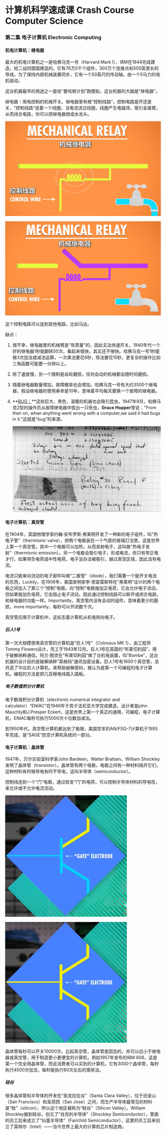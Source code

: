 # 计算机科学速成课 Crash Course Computer Science

### 第二集 电子计算机 Electronic Computing

#### 机电计算机：继电器

最大的机电计算机之一是哈佛马克一号（Harvard Mark Ⅰ），IBM在1944完成建造，给二战同盟国建造的。它有76万5千个组件，300万个连接点和500英里长的导线，为了保持内部机械装置同步，它有一个50英尺的传动轴，由一个5马力的电机驱动。

这台机器最早的用途之一是给“曼哈顿计划”跑模拟，这台机器的大脑是“继电器”。

继电器：用电控制的机械开关。继电器里有根“控制线路”，控制电路是开还是关，“控制线路”连着一个线圈，当电流流过线圈，线圈产生电磁场，吸引金属臂，从而闭合电路，你可以把继电器想成水龙头。

![image-20200207223659379](https://github.com/WilliamWuLH/My-notes-about-CCCS/blob/master/image/image-20200207223659379.png)

![image-20200207223808733](https://github.com/WilliamWuLH/My-notes-about-CCCS/blob/master/image/image-20200207223808733.png)

这个控制电路可以连到其他电路，比如马达。

缺点：

1. 很不幸，继电器里的机械臂是“有质量”的，因此无法快速开关。1940年代一个好的继电器1秒能翻转50次，看起来很快，其实还不够快。哈佛马克一号1秒能做3次加法或减法运算，一次乘法要花6秒，除法要花15秒，更复杂的操作比如三角函数可能要一分钟以上。

2. 除了速度慢，另一个限制是齿轮磨损，任何会动的机械都会随时间磨损。

3. 随着继电器数量增加，故障概率也会增加。哈佛马克一号有大约3500个继电器，假设继电器的使用寿命是10年，意味着平均每天要换一个故障的继电器。

4. **<u>BUG：</u>**这些巨大，黑色，温暖的机器也会吸引昆虫，1947年9月，哈佛马克2型的操作员从故障继电器中拔出一只死虫，**Grace Hopper**曾说："From then on, when anything went wrong with a computer,we said it had bugs in it."这就是“bug”的来源。

   ![image-20200207230512568](https://github.com/WilliamWuLH/My-notes-about-CCCS/blob/master/image/image-20200207230512568.png)

#### 电子计算机：真空管

在1904年，英国物理学家约翰·安布罗斯·弗莱明开发了一种新的电子组件，叫“热电子管”（thermionic valve），把两个电极装在一个气密的玻璃灯泡里，这是世界上第一个真空管。其中一个电极可以加热，从而发射电子，这叫做“热电子发射”（thermionic emission）。另一个电极会吸引电子，形成电流，但只有带正电才行，如果带负电荷或中性电荷，电子没办法被吸引，越过真空区域，因此没有电流。

电流只能单向流动的电子部件叫做“二极管”（diode），我们需要一个能开关电流的东西，Luckily，在1906年，美国发明家李·德富雷斯特在“弗莱明”设计的两个电极之间加入了第三个“控制”电极，向“控制”电极施加正电荷，它会允许电子流动，但如果施加负电荷，它会阻止电子流动。因此通过控制线路可以断开或闭合电路，和继电器的功能一样。Importantly，真空管内没有会动的组件，意味着更少的磨损，more importantly，每秒可以开闭数千次。

真空管应用于计算机中，这标志着计算机从机电转向电子。

##### 巨人1号

第一次大规模使用真空管的计算机是“巨人1号”（Colossus MK 1），由工程师Tommy Flowers设计，完工于1943年12月。巨人1号在英国的“布莱切利园”，用于破解纳粹通信。阿兰·图灵在“布莱切利园”做了台机电装置，叫“Bombe”，这台机器的设计目的是破解纳粹“英格码”通讯加密设备。巨人1号有1600个真空管，总共造了10台巨人计算机，来帮助破解密码，被认为是第一个可编程的电子计算机。编程的方法是把几百根电线插入插板。

##### 电子数值积分计算机

电子数值积分计算机（electronic numerical integrator and calculator）“ENIAC”在1946年于宾夕法尼亚大学完成建造，设计者是john Mauchly和J.Presper Eckert，这是世界上第一个真正的通用，可编程，电子计算机，ENIAC每秒可执行5000次十位数加减法。

到1950年代，真空管计算机都达到了极限，美国空军的AN/FSQ-7计算机于1955年完成，是“SAGE”防空计算机系统的一部分。

#### 电子计算机：晶体管

1947年，贝尔实验室科学家John Bardeen，Walter Brattain，William Shockley发明了晶体管（transistor）。晶体管有两个电极，电极之间有一种材料隔开它们，这种材料有时候导电有时不导电，这叫半导体（semiconductor）。

控制线连到一个“门”电极，通过改变“门”的电荷，可以控制半导体材料的导电性，来允许或不允许电流流动。

![image-20200208132900748](https://github.com/WilliamWuLH/My-notes-about-CCCS/blob/master/image/image-20200208132900748.png)

![image-20200208132956200](https://github.com/WilliamWuLH/My-notes-about-CCCS/blob/master/image/image-20200208132956200.png)

晶体管每秒可以开关10000次，比起真空管，晶体管是固态的，并可以远小于继电器或真空管，用于制造更小更便宜的计算机，例如1957年发布的IBM 608，这是第一个完全用晶体管，而且消费者可以买到的计算机，它有3000个晶体管，每秒执行4500次加法，每秒能执行80次左右的乘除法。

##### 硅谷

很多晶体管和半导体的开发在“圣克拉拉谷”（Santa Clara Valley），位于旧金山（San Francisco）和圣荷西（San Jose）之间，而生产半导体最常见的材料是“硅”（silicon），所以这个地区被称为“硅谷”（Silicon Valley）。William Shockley搬到硅谷，创立了“肖克利半导体”（Shockley Semiconductor），里面的员工后来成立了“仙童半导体”（Fairchild Semiconductor），这里的员工后来创立了英特尔（Intel）——当今世界上最大的计算机芯片制造商。
